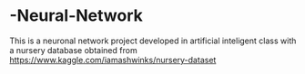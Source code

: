 # -Neural-Network
This is a neuronal network project developed in artificial inteligent class with a nursery database obtained from https://www.kaggle.com/iamashwinks/nursery-dataset
